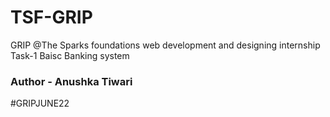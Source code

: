 # TSF-GRIP
GRIP @The Sparks foundations web development and designing internship 
Task-1  Baisc Banking system

### Author - Anushka Tiwari
#GRIPJUNE22
